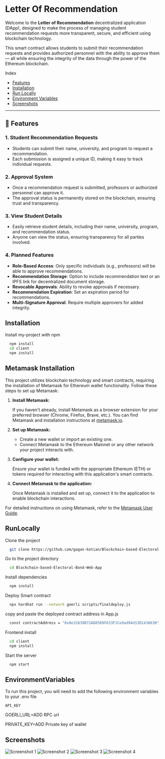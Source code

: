 
# Letter Of Recommendation

Welcome to the **Letter of Recommendation** decentralized application (DApp), designed to make the process of managing student recommendation requests more transparent, secure, and efficient using blockchain technology.

This smart contract allows students to submit their recommendation requests and provides authorized personnel with the ability to approve them — all while ensuring the integrity of the data through the power of the Ethereum blockchain.


Index
- [Features](#Features)
- [Installation](#installation)
- [Run Locally](#RunLocally)
- [Environment Variables](#EnvironmentVariables)
- [Screenshots](#Screenshots)

---

## 🚀 Features

### 1. **Student Recommendation Requests**
   - Students can submit their name, university, and program to request a recommendation.
   - Each submission is assigned a unique ID, making it easy to track individual requests.

### 2. **Approval System**
   - Once a recommendation request is submitted, professors or authorized personnel can approve it.
   - The approval status is permanently stored on the blockchain, ensuring trust and transparency.

### 3. **View Student Details**
   - Easily retrieve student details, including their name, university, program, and recommendation status.
   - Anyone can view the status, ensuring transparency for all parties involved.

### 4. **Planned Features**
   - **Role-Based Access**: Only specific individuals (e.g., professors) will be able to approve recommendations.
   - **Recommendation Storage**: Option to include recommendation text or an IPFS link for decentralized document storage.
   - **Revocable Approvals**: Ability to revoke approvals if necessary.
   - **Recommendation Expiration**: Set an expiration period for recommendations.
   - **Multi-Signature Approval**: Require multiple approvers for added integrity.




## Installation

Install my-project with npm

```bash
  npm install
  cd client
  npm install
```
## Metamask Installation

This project utilizes blockchain technology and smart contracts, requiring the installation of Metamask for Ethereum wallet functionality. Follow these steps to set up Metamask:

1. **Install Metamask:**

   If you haven't already, install Metamask as a browser extension for your preferred browser (Chrome, Firefox, Brave, etc.). You can find Metamask and installation instructions at [metamask.io](https://metamask.io/).

2. **Set up Metamask:**

   - Create a new wallet or import an existing one.
   - Connect Metamask to the Ethereum Mainnet or any other network your project interacts with.

3. **Configure your wallet:**

   Ensure your wallet is funded with the appropriate Ethereum (ETH) or tokens required for interacting with this application's smart contracts.

4. **Connect Metamask to the application:**

   Once Metamask is installed and set up, connect it to the application to enable blockchain interactions.

For detailed instructions on using Metamask, refer to the [Metamask User Guide](https://metamask.zendesk.com/hc/en-us/categories/360001824191).

## RunLocally

Clone the project

```bash
  git clone https://github.com/gagan-kotian/Blockchain-based-Electoral-Bond-Web-App.git
```

Go to the project directory

```bash
  cd Blockchain-based-Electoral-Bond-Web-App
```

Install dependencies

```bash
  npm install
```
Deploy Smart contract
```bash
  npx hardhat run --network goerli scripts/finaldeploy.js
```
copy and paste the deployed contract address in App.js
```bash
  const contractAddress = "0x0e32839B72AD8589F633F1Ce9ad94d13D1438630";
```

Frontend install

```bash
  cd client
  npm install
```

Start the server

```bash
  npm start
```


## EnvironmentVariables

To run this project, you will need to add the following environment variables to your .env file

`API_KEY`

GOERLI_URL=ADD RPC url

PRIVATE_KEY=ADD Private key of wallet
## Screenshots

![Screenshot 1](https://i.postimg.cc/MKJW2HTg/alor4.png)
![Screenshot 2](https://i.postimg.cc/CxmYq4NV/alor3.png)
![Screenshot 3](https://i.postimg.cc/1RwQHSHB/alor2.png)
![Screenshot 4](https://i.postimg.cc/CL4p349f/alor1.png)



